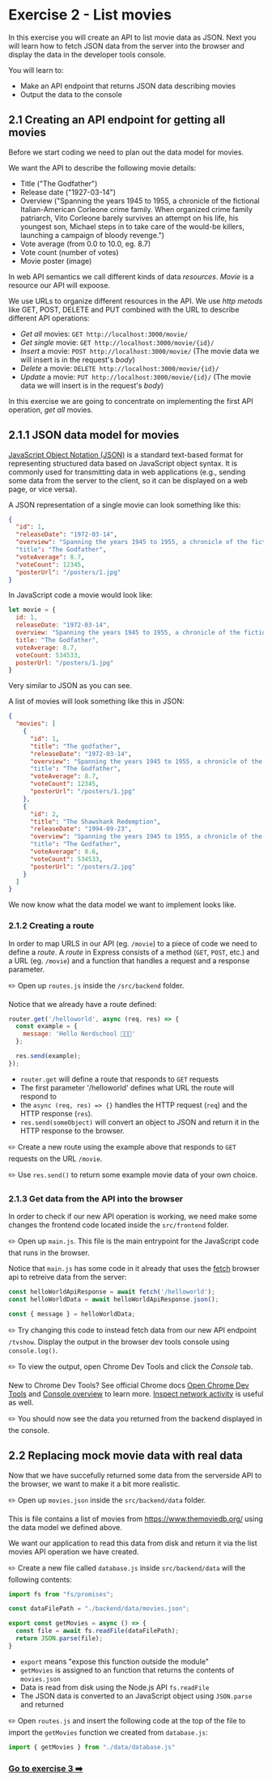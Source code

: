 # Exercise 2 - List movies

In this exercise you will create an API to list movie data as JSON. Next you will learn how to fetch JSON data from the server into the browser and display the data in the developer tools console.

You will learn to:

- Make an API endpoint that returns JSON data describing movies
- Output the data to the console

## 2.1 Creating an API endpoint for getting all movies

Before we start coding we need to plan out the data model for movies.

We want the API to describe the following movie details:

- Title ("The Godfather")
- Release date ("1927-03-14")
- Overview ("Spanning the years 1945 to 1955, a chronicle of the fictional Italian-American Corleone crime family. When organized crime family patriarch, Vito Corleone barely survives an attempt on his life, his youngest son, Michael steps in to take care of the would-be killers, launching a campaign of bloody revenge.")
- Vote average (from 0.0 to 10.0, eg. 8.7)
- Vote count (number of votes)
- Movie poster (image)

In web API semantics we call different kinds of data _resources_. _Movie_ is a resource our API will expoose.

We use URLs to organize different resources in the API. We use _http metods_ like GET, POST, DELETE and PUT combined with the URL to describe different API operations:

- _Get all_ movies: `GET http://localhost:3000/movie/`
- _Get single_ movie: `GET http://localhost:3000/movie/{id}/`
- _Insert_ a movie: `POST http://localhost:3000/movie/` (The movie data we will insert is in the request's _body_)
- _Delete_ a movie: `DELETE http://localhost:3000/movie/{id}/`
- _Update_ a movie: `PUT http://localhost:3000/movie/{id}/` (The movie data we will insert is in the request's _body_)

In this exercise we are going to concentrate on implementing the first API operation, _get all_ movies.

## 2.1.1 JSON data model for movies

[JavaScript Object Notation (JSON)](https://developer.mozilla.org/en-US/docs/Learn/JavaScript/Objects/JSON) is a standard text-based format for representing structured data based on JavaScript object syntax. It is commonly used for transmitting data in web applications (e.g., sending some data from the server to the client, so it can be displayed on a web page, or vice versa).

A JSON representation of a single movie can look something like this:

```json
{
  "id": 1,
  "releaseDate": "1972-03-14",
  "overview": "Spanning the years 1945 to 1955, a chronicle of the fictional Italian-American Corleone crime family. When organized crime family patriarch, Vito Corleone barely survives an attempt on his life, his youngest son, Michael steps in to take care of the would-be killers, launching a campaign of bloody revenge."
  "title": "The Godfather",
  "voteAverage": 8.7,
  "voteCount": 12345,
  "posterUrl": "/posters/1.jpg"
}
```

In JavaScript code a movie would look like:

```JavaScript
let movie = {
  id: 1,
  releaseDate: "1972-03-14",
  overview: "Spanning the years 1945 to 1955, a chronicle of the fictional Italian-American Corleone crime family. When organized crime family patriarch, Vito Corleone barely survives an attempt on his life, his youngest son, Michael steps in to take care of the would-be killers, launching a campaign of bloody revenge."
  title: "The Godfather",
  voteAverage: 8.7,
  voteCount: 534533,
  posterUrl: "/posters/1.jpg"
}
```

Very similar to JSON as you can see.

A list of movies will look something like this in JSON:

```json
{
  "movies": [
    {
      "id": 1,
      "title": "The godfather",
      "releaseDate": "1972-03-14",
      "overview": "Spanning the years 1945 to 1955, a chronicle of the fictional Italian-American Corleone crime family. When organized crime family patriarch, Vito Corleone barely survives an attempt on his life, his youngest son, Michael steps in to take care of the would-be killers, launching a campaign of bloody revenge."
      "title": "The Godfather",
      "voteAverage": 8.7,
      "voteCount": 12345,
      "posterUrl": "/posters/1.jpg"
    },
    {
      "id": 2,
      "title": "The Shawshank Redemption",
      "releaseDate": "1994-09-23",
      "overview": "Spanning the years 1945 to 1955, a chronicle of the fictional Italian-American Corleone crime family. When organized crime family patriarch, Vito Corleone barely survives an attempt on his life, his youngest son, Michael steps in to take care of the would-be killers, launching a campaign of bloody revenge."
      "title": "The Godfather",
      "voteAverage": 8.6,
      "voteCount": 534533,
      "posterUrl": "/posters/2.jpg"
    }
  ]
}
```

We now know what the data model we want to implement looks like.

### 2.1.2 Creating a route

In order to map URLS in our API (eg. `/movie`) to a piece of code we need to define a _route_. A _route_ in Express consists of a method (`GET`, `POST`, etc.) and a URL (eg. `/movie`) and a function that handles a request and a response parameter. 

:pencil2: Open up `routes.js` inside the `/src/backend` folder.

Notice that we already have a route defined:

```javascript
router.get('/helloworld', async (req, res) => {
  const example = {
    message: 'Hello Nerdschool 🎉🎉🎉'
  };

  res.send(example);
});
```

- `router.get` will define a route that responds to `GET` requests
- The first parameter '/helloworld' defines what URL the route will respond to
- the `async (req, res) => {}` handles the HTTP request (`req`) and the HTTP response (`res`). 
- `res.send(someObject)` will convert an object to JSON and return it in the HTTP response to the browser.

:pencil2: Create a new route using the example above that responds to `GET` requests on the URL `/movie`.

:pencil2: Use `res.send()` to return some example movie data of your own choice.

### 2.1.3 Get data from the API into the browser

In order to check if our new API operation is working, we need make some changes the frontend code located inside the `src/frontend` folder.

:pencil2: Open up `main.js`. This file is the main entrypoint for the JavaScript code that runs in the browser.

Notice that `main.js` has some code in it already that uses the [fetch]() browser api to retreive data from the server:

```javascript
const helloWorldApiResponse = await fetch('/helloworld');
const helloWorldData = await helloWorldApiResponse.json();

const { message } = helloWorldData;
```

:pencil2: Try changing this code to instead fetch data from our new API endpoint `/tvshow`. Display the output in the browser dev tools console using `console.log()`.

:pencil2: To view the output, open Chrome Dev Tools and click the _Console_ tab.

New to Chrome Dev Tools? See official Chrome docs [Open Chrome Dev Tools](https://developer.chrome.com/docs/devtools/open/) and [Console overview](https://developer.chrome.com/docs/devtools/console/) to learn more. [Inspect network activity](https://developer.chrome.com/docs/devtools/network/) is useful as well.

:pencil2: You should now see the data you returned from the backend displayed in the console.

## 2.2 Replacing mock movie data with real data

Now that we have succefully returned some data from the serverside API to the browser, we want to make it a bit more realistic.

:pencil2: Open up `movies.json` inside the `src/backend/data` folder.

This is file contains a list of movies from https://www.themoviedb.org/ using the data model we defined above.

We want our application to read this data from disk and return it via the list movies API operation we have created.

:pencil2: Create a new file called `database.js` inside `src/backend/data` will the following contents:

```javascript
import fs from "fs/promises";

const dataFilePath = "./backend/data/movies.json";

export const getMovies = async () => {
  const file = await fs.readFile(dataFilePath);
  return JSON.parse(file);
}
```

- `export` means "expose this function outside the module"
- `getMovies` is assigned to an function that returns the contents of `movies.json`
- Data is read from disk using the Node.js API `fs.readFile`
- The JSON data is converted to an JavaScript object using `JSON.parse` and returned

:pencil2: Open `routes.js` and insert the following code at the top of the file to import the `getMovies` function we created from `database.js`:

```javascript
import { getMovies } from "./data/database.js"
```

### [Go to exercise 3 :arrow_right:](../exercise-3/README.md)